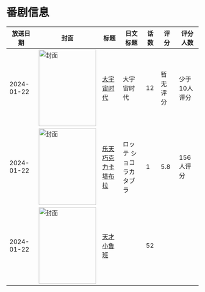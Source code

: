 # 番剧信息

|放送日期|封面|标题|日文标题|话数|评分|评分人数|
|---|---|---|---|---|---|---|
|2024-01-22|<img src="//lain.bgm.tv/pic/cover/c/71/66/358561_UzsLu.jpg" alt="封面" style="width:150px;height:200px;object-fit:cover;">|[大宇宙时代](https://bangumi.tv/subject/358561)|大宇宙时代|12|暂无评分|少于10人评分|
|2024-01-22|<img src="//lain.bgm.tv/pic/cover/c/94/12/476493_AhFz2.jpg" alt="封面" style="width:150px;height:200px;object-fit:cover;">|[乐天巧克力卡塔布拉](https://bangumi.tv/subject/476493)|ロッテ ショコラカタブラ|1|5.8|156人评分|
|2024-01-22|<img src="//lain.bgm.tv/pic/cover/c/81/02/526809_0ZhmZ.jpg" alt="封面" style="width:150px;height:200px;object-fit:cover;">|[天才小鲁班](https://bangumi.tv/subject/526809)||52|||
